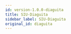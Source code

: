 ```yaml
---
id: version-1.0.0-diaguita
title: SIU-Diaguita
sidebar_label: SIU-Diaguita
original_id: diaguita
---
```



